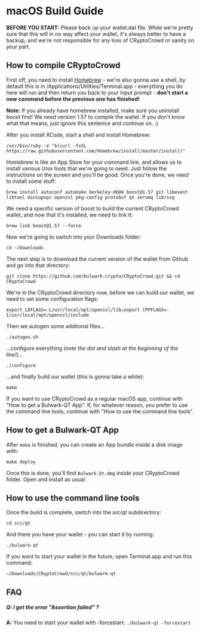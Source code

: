 # macOS Build Guide

**BEFORE YOU START:** Please back up your wallet.dat file. While we're pretty sure that this will in no way affect your wallet, it's always better to have a backup, and we're not responsible for any loss of CRyptoCrowd or sanity on your part.

## How to compile CRyptoCrowd

First off, you need to install [Homebrew](https://brew.sh/index_de.html) - we're also gonna use a shell, by default this is in /Applications/Utilities/Terminal.app - everything you do here will run and then return you back to your input prompt - **don't start a new command before the previous one has finished!**

**Note:** If you already have homebrew installed, make sure you uninstall boost first! We need version 1.57 to compile the wallet. If you don't know what that means, just ignore this sentence and continue on. :)

After you install XCode, start a shell and install Homebrew:

```/usr/bin/ruby -e "$(curl -fsSL https://raw.githubusercontent.com/Homebrew/install/master/install)"```

Homebrew is like an App Store for your command line, and allows us to install various Unix tools that we're going to need. Just follow the instructions on the screen and you'll be good. Once you're done, we need to install some stuff:

```brew install autoconf automake berkeley-db@4 boost@1.57 git libevent libtool miniupnpc openssl pkg-config protobuf qt zeromq librsvg```

We need a specific version of boost to build the current CRyptoCrowd wallet, and now that it's installed, we need to link it:

```brew link boost@1.57 --force```

Now we're going to switch into your Downloads folder:

```cd ~/Downloads```

The next step is to download the current version of the wallet from Github and go into that directory:

```git clone https://github.com/bulwark-crypto/CRyptoCrowd.git && cd CRyptoCrowd```

We're in the CRyptoCrowd directory now, before we can build our wallet, we need to set some configuration flags:

```export LDFLAGS=-L/usr/local/opt/openssl/lib;export CPPFLAGS=-I/usr/local/opt/openssl/include```

Then we autogen some additonal files...

```./autogen.sh```

...configure everything (*note the dot and slash at the beginning of the line!*)...

```./configure```

...and finally build our wallet (this is gonna take a while):

```make```

If you want to use CRyptoCrowd as a regular macOS app, continue with "How to get a Bulwark-QT App". If, for whatever reason, you prefer to use the command line tools, continue with "How to use the command line tools".

## How to get a Bulwark-QT App

After `make` is finished, you can create an App bundle inside a disk image with:

```make deploy```

Once this is done, you'll find `Bulwark-Qt.dmg` inside your CRyptoCrowd folder. Open and install as usual.

## How to use the command line tools

Once the build is complete, switch into the *src/qt* subdirectory:

```cd src/qt```

And there you have your wallet - you can start it by running:

```./bulwark-qt```

If you want to start your wallet in the future, open Terminal.app and run this command:

```~/Downloads/CRyptoCrowd/src/qt/bulwark-qt```

## FAQ

##### **Q:** I get the error "Assertion failed" ?

**A:** You need to start your wallet with -forcestart: `./bulwark-qt -forcestart`
